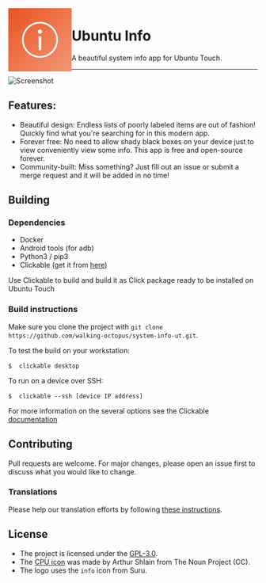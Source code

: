 <img height="128" src="./assets/logo.png" align="left"/>

# Ubuntu Info

A beautiful system info app for Ubuntu Touch.
_____________________________________________

<img src="https://open-store.io/screenshots/system-info.walking-octopus-screenshot-4ff4fa94-9a16-4ad4-9e1a-ee12fd8618ce.png" alt="Screenshot" width="200" />

## Features:
 - Beautiful design: Endless lists of poorly labeled items are out of fashion! Quickly find what you're searching for in this modern app.
 - Forever free: No need to allow shady black boxes on your device just to view conveniently view some info. This app is free and open-source forever.
 - Community-built: Miss something? Just fill out an issue or submit a merge request and it will be added in no time!

## Building 

### Dependencies
- Docker
- Android tools (for adb)
- Python3 / pip3
- Clickable (get it from [here](https://clickable-ut.dev/en/latest/index.html))

Use Clickable to build and build it as Click package ready to be installed on Ubuntu Touch

### Build instructions
Make sure you clone the project with
`git clone https://github.com/walking-octopus/system-info-ut.git`.

To test the build on your workstation:
```
$  clickable desktop
```

To run on a device over SSH:
```
$  clickable --ssh [device IP address]
```

For more information on the several options see the Clickable [documentation](https://clickable-ut.dev/en/latest/index.html)

## Contributing
Pull requests are welcome. For major changes, please open an issue first to discuss what you would like to change.

### Translations
Please help our translation efforts by following [these instructions](https://github.com/walking-octopus/system-info-ut/tree/main/po/README.md).

## License
 - The project is licensed under the [GPL-3.0](https://opensource.org/licenses/GPL-3.0).
 - The [CPU icon](https://thenounproject.com/icon/cpu-156717/) was made by Arthur Shlain from The Noun Project (CC).
 - The logo uses the `info` icon from Suru.
